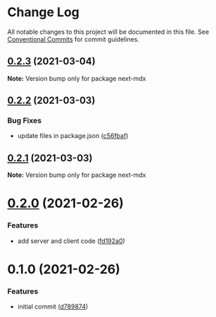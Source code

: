 # Change Log

All notable changes to this project will be documented in this file.
See [Conventional Commits](https://conventionalcommits.org) for commit guidelines.

## [0.2.3](https://github.com/arshad/next-mdx/compare/next-mdx@0.2.2...next-mdx@0.2.3) (2021-03-04)

**Note:** Version bump only for package next-mdx





## [0.2.2](https://github.com/arshad/next-mdx/compare/next-mdx@0.2.1...next-mdx@0.2.2) (2021-03-03)


### Bug Fixes

* update files in package.json ([c56fbaf](https://github.com/arshad/next-mdx/commit/c56fbaf2e27225555996b8968437c40c644104f4))





## [0.2.1](https://github.com/arshad/next-mdx/compare/next-mdx@0.2.0...next-mdx@0.2.1) (2021-03-03)

**Note:** Version bump only for package next-mdx





# [0.2.0](https://github.com/arshad/next-mdx/compare/next-mdx@0.1.0...next-mdx@0.2.0) (2021-02-26)


### Features

* add server and client code ([fd192a0](https://github.com/arshad/next-mdx/commit/fd192a0dbeb9d94c0b3890c1751788560fd07c8d))





# 0.1.0 (2021-02-26)


### Features

* initial commit ([d789874](https://github.com/reflexjs/reflexjs/commit/d789874a84f9f6fdd197133be32b4d8bf8fa95dc))
